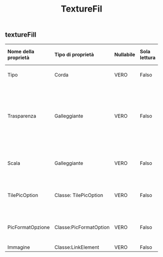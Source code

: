 ﻿---
title: TextureFil
second_title: Aspose.Cells Cloud Documen
type: docs
url: /it/specification/model/texturefill/
description: "Aspose.Cells Specifica del modello cloud: TextureFill. Gestisci facilmente Excel e altri fogli di calcolo con funzionalità come apertura, generazione, modifica, divisione, unione, confronto e conversione"
weight: 50
---
## **textureFill**

 

| Nome della proprietà| Tipo di proprietà| Nullabile| Sola lettura| Valore di default| Descrizione|
|:- |:- |:- |:- |:- |:- |
| Tipo| Corda| VERO| Falso|| Ottiene e imposta il tipo di trama|
| Trasparenza| Galleggiante| VERO| Falso|| Restituisce o imposta il grado di trasparenza dell'area come un valore compreso tra 0,0 (opaco) e 1,0 (chiaro).|
| Scala| Galleggiante| VERO| Falso|| Ottiene e imposta la scala del formato dell'immagine.|
| TilePicOption| Classe: TilePicOption| VERO| Falso||Ottiene o imposta l'opzione dell'immagine del riquadro.|
| PicFormatOpzione| Classe:PicFormatOption| VERO| Falso|| Ottiene o imposta l'opzione del formato immagine.|
| Immagine| Classe:LinkElement| VERO| Falso|||

